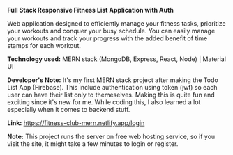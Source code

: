 **Full Stack Responsive Fitness List Application with Auth**

Web application designed to efficiently manage your fitness tasks, prioritize your workouts and conquer your busy schedule. You can easily manage your workouts and track your progress with the added benefit of time stamps for each workout.

**Technology used:** 
MERN stack (MongoDB, Express, React, Node) | Material UI

**Developer's Note:**
It's my first MERN stack project after making the Todo List App (Firebase). This include authentication using token (jwt) so each user can have their list only to themeselves. Making this is quite fun and exciting since it's new for me. While coding this, I also learned a lot especially when it comes to backend stuff.

**Link:** https://fitness-club-mern.netlify.app/login

**Note:** This project runs the server on free web hosting service, so if you visit the site, it might take a few minutes to login or register.

